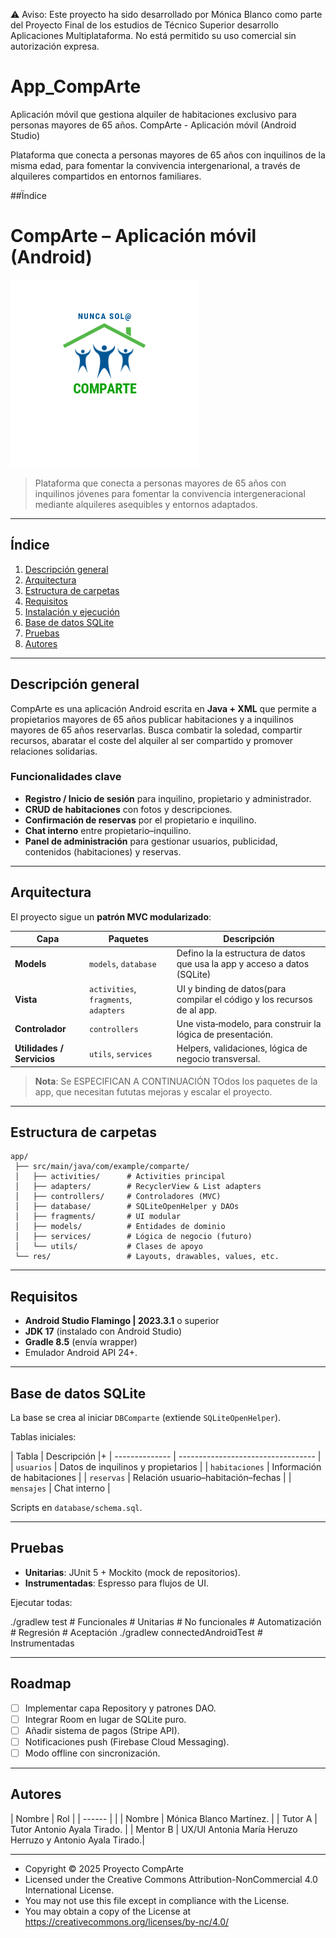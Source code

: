 ⚠️ Aviso: Este proyecto ha sido desarrollado por Mónica Blanco como parte del Proyecto Final de los estudios de Técnico Superior desarrollo Aplicaciones Multiplataforma. 
No está permitido su uso comercial sin autorización expresa.


# App_CompArte
Aplicación móvil que gestiona alquiler de habitaciones exclusivo para personas mayores de 65 años.
CompArte - Aplicación móvil (Android Studio)

Plataforma que conecta a personas mayores de 65 años con inquilinos de la misma edad, para fomentar la convivencia intergenarional, a través de
alquileres compartidos en entornos familiares.

##Ïndice

# CompArte – Aplicación móvil (Android)

![CompArte logo](imagenes/comparte-logo.png)

> Plataforma que conecta a personas mayores de 65 años con inquilinos jóvenes para fomentar la convivencia intergeneracional mediante alquileres asequibles y entornos adaptados.

---

## Índice

1. [Descripción general](#descripción-general)
2. [Arquitectura](#arquitectura)
3. [Estructura de carpetas](#estructura-de-carpetas)
4. [Requisitos](#requisitos)
5. [Instalación y ejecución](#instalación-y-ejecución)
6. [Base de datos SQLite](#base-de-datos-sqlite)
7. [Pruebas](#pruebas)
8. [Autores](#autores)

---

## Descripción general

CompArte es una aplicación Android escrita en **Java + XML** que permite a propietarios mayores de 65 años publicar habitaciones y a inquilinos mayores de 65 años reservarlas. 
Busca combatir la soledad, compartir recursos, abaratar el coste del alquiler al ser compartido y promover relaciones solidarias.

### Funcionalidades clave

* **Registro / Inicio de sesión** para inquilino, propietario y administrador.
* **CRUD de habitaciones** con fotos y descripciones. 
* **Confirmación de reservas** por el propietario e inquilino.
* **Chat interno** entre propietario–inquilino.
* **Panel de administración** para gestionar usuarios, publicidad, contenidos (habitaciones) y reservas.

---

## Arquitectura

El proyecto sigue un **patrón MVC modularizado**:



| Capa                       | Paquetes                              | Descripción                                                               |
|----------------------------| ------------------------------------- |---------------------------------------------------------------------------|
| **Models**                 | `models`, `database`                  | Defino la la estructura de datos que usa la app y acceso a datos (SQLite) |
| **Vista**                  | `activities`, `fragments`, `adapters` | UI y binding de datos(para compilar el código y los recursos de al app.   |
| **Controlador**            | `controllers`                         | Une vista‑modelo, para construir la lógica de presentación.               |
| **Utilidades / Servicios** | `utils`, `services`                   | Helpers, validaciones, lógica de negocio transversal.                     |

> **Nota**: Se ESPECIFICAN A CONTINUACIÓN TOdos los paquetes de la app, que necesitan fututas mejoras y escalar el proyecto.

---

## Estructura de carpetas

```
app/
 ├── src/main/java/com/example/comparte/
 │   ├── activities/      # Activities principal
 │   ├── adapters/        # RecyclerView & List adapters
 │   ├── controllers/     # Controladores (MVC)
 │   ├── database/        # SQLiteOpenHelper y DAOs
 │   ├── fragments/       # UI modular
 │   ├── models/          # Entidades de dominio
 │   ├── services/        # Lógica de negocio (futuro)
 │   └── utils/           # Clases de apoyo
 └── res/                 # Layouts, drawables, values, etc.
```

---

## Requisitos

* **Android Studio Flamingo | 2023.3.1** o superior
* **JDK 17** (instalado con Android Studio)
* **Gradle 8.5** (envía wrapper)
* Emulador Android API 24+.

---


##  Base de datos SQLite

La base se crea al iniciar `DBComparte` (extiende `SQLiteOpenHelper`).

Tablas iniciales:

| Tabla          | Descripción                        |+
| -------------- | ---------------------------------- |
| `usuarios`     | Datos de inquilinos y propietarios |
| `habitaciones` | Información de habitaciones        |
| `reservas`     | Relación usuario–habitación–fechas |
| `mensajes`     | Chat interno                       |

Scripts en `database/schema.sql`.

---

## Pruebas

* **Unitarias**: JUnit 5 + Mockito (mock de repositorios).
* **Instrumentadas**: Espresso para flujos de UI.

Ejecutar todas:


./gradlew test          # Funcionales # Unitarias # No funcionales # Automatización # Regresión # Aceptación
./gradlew connectedAndroidTest   # Instrumentadas


---

## Roadmap

* [ ] Implementar capa Repository y patrones DAO.
* [ ] Integrar Room en lugar de SQLite puro.
* [ ] Añadir sistema de pagos (Stripe API).
* [ ] Notificaciones push (Firebase Cloud Messaging).
* [ ] Modo offline con sincronización.

---

## Autores

| Nombre | Rol |
| ------ |  |
| Nombre | Mónica Blanco Martínez. |
| Tutor A | Tutor Antonio  Ayala Tirado. |
| Mentor B | UX/UI  Antonia María Heruzo Herruzo y Antonio Ayala Tirado.|

---
 * Copyright © 2025 Proyecto CompArte
 * Licensed under the Creative Commons Attribution-NonCommercial 4.0 International License.
 * You may not use this file except in compliance with the License.
 * You may obtain a copy of the License at https://creativecommons.org/licenses/by-nc/4.0/


